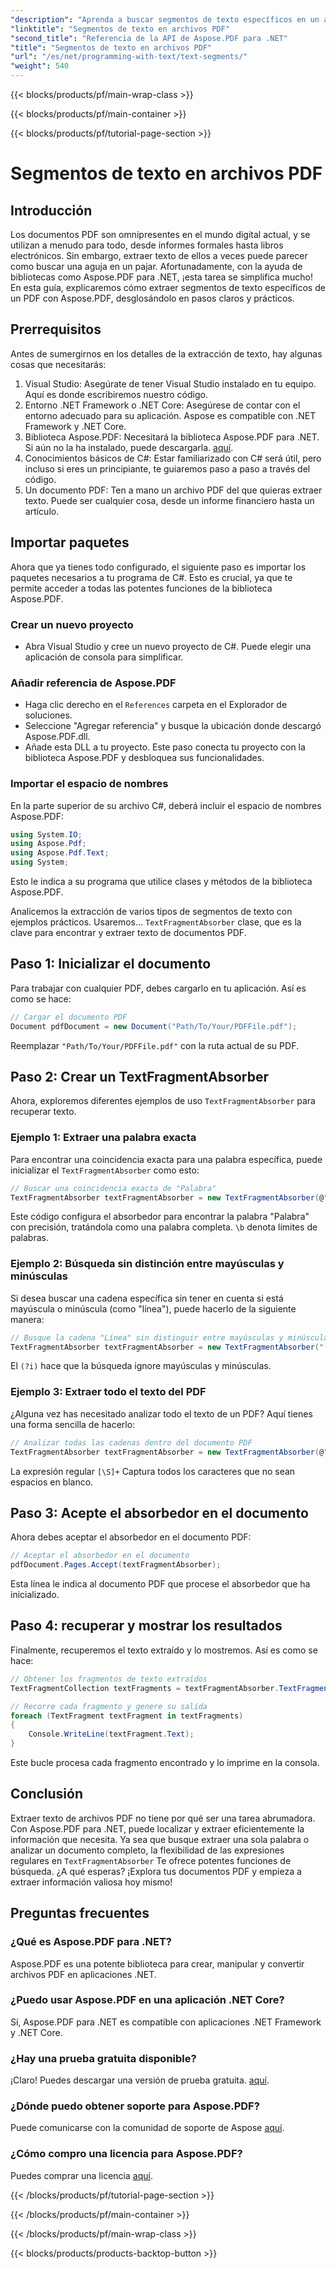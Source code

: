 ```yaml
---
"description": "Aprenda a buscar segmentos de texto específicos en un archivo PDF utilizando expresiones regulares en Aspose.PDF para .NET."
"linktitle": "Segmentos de texto en archivos PDF"
"second_title": "Referencia de la API de Aspose.PDF para .NET"
"title": "Segmentos de texto en archivos PDF"
"url": "/es/net/programming-with-text/text-segments/"
"weight": 540
---
```


{{< blocks/products/pf/main-wrap-class >}}

{{< blocks/products/pf/main-container >}}

{{< blocks/products/pf/tutorial-page-section >}}

# Segmentos de texto en archivos PDF

## Introducción

Los documentos PDF son omnipresentes en el mundo digital actual, y se utilizan a menudo para todo, desde informes formales hasta libros electrónicos. Sin embargo, extraer texto de ellos a veces puede parecer como buscar una aguja en un pajar. Afortunadamente, con la ayuda de bibliotecas como Aspose.PDF para .NET, ¡esta tarea se simplifica mucho! En esta guía, explicaremos cómo extraer segmentos de texto específicos de un PDF con Aspose.PDF, desglosándolo en pasos claros y prácticos. 

## Prerrequisitos

Antes de sumergirnos en los detalles de la extracción de texto, hay algunas cosas que necesitarás:

1. Visual Studio: Asegúrate de tener Visual Studio instalado en tu equipo. Aquí es donde escribiremos nuestro código.
2. Entorno .NET Framework o .NET Core: Asegúrese de contar con el entorno adecuado para su aplicación. Aspose es compatible con .NET Framework y .NET Core.
3. Biblioteca Aspose.PDF: Necesitará la biblioteca Aspose.PDF para .NET. Si aún no la ha instalado, puede descargarla. [aquí](https://releases.aspose.com/pdf/net/).
4. Conocimientos básicos de C#: Estar familiarizado con C# será útil, pero incluso si eres un principiante, te guiaremos paso a paso a través del código.
5. Un documento PDF: Ten a mano un archivo PDF del que quieras extraer texto. Puede ser cualquier cosa, desde un informe financiero hasta un artículo.

## Importar paquetes

Ahora que ya tienes todo configurado, el siguiente paso es importar los paquetes necesarios a tu programa de C#. Esto es crucial, ya que te permite acceder a todas las potentes funciones de la biblioteca Aspose.PDF.

### Crear un nuevo proyecto

- Abra Visual Studio y cree un nuevo proyecto de C#. Puede elegir una aplicación de consola para simplificar.

### Añadir referencia de Aspose.PDF

- Haga clic derecho en el `References` carpeta en el Explorador de soluciones.
- Seleccione "Agregar referencia" y busque la ubicación donde descargó Aspose.PDF.dll.
- Añade esta DLL a tu proyecto. Este paso conecta tu proyecto con la biblioteca Aspose.PDF y desbloquea sus funcionalidades.

### Importar el espacio de nombres

En la parte superior de su archivo C#, deberá incluir el espacio de nombres Aspose.PDF:

```csharp
using System.IO;
using Aspose.Pdf;
using Aspose.Pdf.Text;
using System;
```
Esto le indica a su programa que utilice clases y métodos de la biblioteca Aspose.PDF.

Analicemos la extracción de varios tipos de segmentos de texto con ejemplos prácticos. Usaremos... `TextFragmentAbsorber` clase, que es la clave para encontrar y extraer texto de documentos PDF.

## Paso 1: Inicializar el documento

Para trabajar con cualquier PDF, debes cargarlo en tu aplicación. Así es como se hace:

```csharp
// Cargar el documento PDF
Document pdfDocument = new Document("Path/To/Your/PDFFile.pdf");
```
Reemplazar `"Path/To/Your/PDFFile.pdf"` con la ruta actual de su PDF.

## Paso 2: Crear un TextFragmentAbsorber

Ahora, exploremos diferentes ejemplos de uso `TextFragmentAbsorber` para recuperar texto.

### Ejemplo 1: Extraer una palabra exacta

Para encontrar una coincidencia exacta para una palabra específica, puede inicializar el `TextFragmentAbsorber` como esto:

```csharp
// Buscar una coincidencia exacta de "Palabra"
TextFragmentAbsorber textFragmentAbsorber = new TextFragmentAbsorber(@"\bWord\b", new TextSearchOptions(true));
```
Este código configura el absorbedor para encontrar la palabra "Palabra" con precisión, tratándola como una palabra completa. `\b` denota límites de palabras.

### Ejemplo 2: Búsqueda sin distinción entre mayúsculas y minúsculas

Si desea buscar una cadena específica sin tener en cuenta si está mayúscula o minúscula (como "línea"), puede hacerlo de la siguiente manera:

```csharp
// Busque la cadena "Línea" sin distinguir entre mayúsculas y minúsculas
TextFragmentAbsorber textFragmentAbsorber = new TextFragmentAbsorber("(?i)Line", new TextSearchOptions(true));
```
El `(?i)` hace que la búsqueda ignore mayúsculas y minúsculas. 

### Ejemplo 3: Extraer todo el texto del PDF

¿Alguna vez has necesitado analizar todo el texto de un PDF? Aquí tienes una forma sencilla de hacerlo:

```csharp
// Analizar todas las cadenas dentro del documento PDF
TextFragmentAbsorber textFragmentAbsorber = new TextFragmentAbsorber(@"[\S]+");
```
La expresión regular `[\S]+` Captura todos los caracteres que no sean espacios en blanco. 

## Paso 3: Acepte el absorbedor en el documento

Ahora debes aceptar el absorbedor en el documento PDF:

```csharp
// Aceptar el absorbedor en el documento
pdfDocument.Pages.Accept(textFragmentAbsorber);
```
Esta línea le indica al documento PDF que procese el absorbedor que ha inicializado.

## Paso 4: recuperar y mostrar los resultados

Finalmente, recuperemos el texto extraído y lo mostremos. Así es como se hace:

```csharp
// Obtener los fragmentos de texto extraídos
TextFragmentCollection textFragments = textFragmentAbsorber.TextFragments;

// Recorre cada fragmento y genere su salida
foreach (TextFragment textFragment in textFragments)
{
    Console.WriteLine(textFragment.Text);
}
```
Este bucle procesa cada fragmento encontrado y lo imprime en la consola.

## Conclusión

Extraer texto de archivos PDF no tiene por qué ser una tarea abrumadora. Con Aspose.PDF para .NET, puede localizar y extraer eficientemente la información que necesita. Ya sea que busque extraer una sola palabra o analizar un documento completo, la flexibilidad de las expresiones regulares en `TextFragmentAbsorber` Te ofrece potentes funciones de búsqueda. ¿A qué esperas? ¡Explora tus documentos PDF y empieza a extraer información valiosa hoy mismo!

## Preguntas frecuentes

### ¿Qué es Aspose.PDF para .NET?
Aspose.PDF es una potente biblioteca para crear, manipular y convertir archivos PDF en aplicaciones .NET.

### ¿Puedo usar Aspose.PDF en una aplicación .NET Core?
Sí, Aspose.PDF para .NET es compatible con aplicaciones .NET Framework y .NET Core.

### ¿Hay una prueba gratuita disponible?
¡Claro! Puedes descargar una versión de prueba gratuita. [aquí](https://releases.aspose.com/).

### ¿Dónde puedo obtener soporte para Aspose.PDF?
Puede comunicarse con la comunidad de soporte de Aspose [aquí](https://forum.aspose.com/c/pdf/10).

### ¿Cómo compro una licencia para Aspose.PDF?
Puedes comprar una licencia [aquí](https://purchase.aspose.com/buy).

{{< /blocks/products/pf/tutorial-page-section >}}

{{< /blocks/products/pf/main-container >}}

{{< /blocks/products/pf/main-wrap-class >}}

{{< blocks/products/products-backtop-button >}}